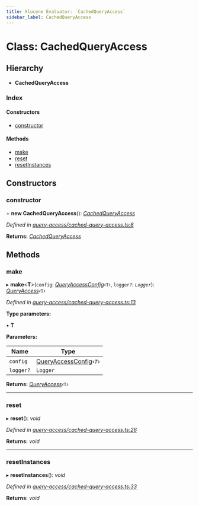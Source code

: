 ```yaml
---
title: Xlucene Evaluator: `CachedQueryAccess`
sidebar_label: CachedQueryAccess
---
```


# Class: CachedQueryAccess

## Hierarchy

* **CachedQueryAccess**

### Index

#### Constructors

* [constructor](cachedqueryaccess.md#constructor)

#### Methods

* [make](cachedqueryaccess.md#make)
* [reset](cachedqueryaccess.md#reset)
* [resetInstances](cachedqueryaccess.md#resetinstances)

## Constructors

###  constructor

\+ **new CachedQueryAccess**(): *[CachedQueryAccess](cachedqueryaccess.md)*

*Defined in [query-access/cached-query-access.ts:8](https://github.com/terascope/teraslice/blob/a2250fb9/packages/xlucene-evaluator/src/query-access/cached-query-access.ts#L8)*

**Returns:** *[CachedQueryAccess](cachedqueryaccess.md)*

## Methods

###  make

▸ **make**<**T**>(`config`: *[QueryAccessConfig](../interfaces/queryaccessconfig.md)‹*`T`*›*, `logger?`: *`Logger`*): *[QueryAccess](queryaccess.md)‹*`T`*›*

*Defined in [query-access/cached-query-access.ts:13](https://github.com/terascope/teraslice/blob/a2250fb9/packages/xlucene-evaluator/src/query-access/cached-query-access.ts#L13)*

**Type parameters:**

▪ **T**

**Parameters:**

Name | Type |
------ | ------ |
`config` | [QueryAccessConfig](../interfaces/queryaccessconfig.md)‹*`T`*› |
`logger?` | `Logger` |

**Returns:** *[QueryAccess](queryaccess.md)‹*`T`*›*

___

###  reset

▸ **reset**(): *void*

*Defined in [query-access/cached-query-access.ts:26](https://github.com/terascope/teraslice/blob/a2250fb9/packages/xlucene-evaluator/src/query-access/cached-query-access.ts#L26)*

**Returns:** *void*

___

###  resetInstances

▸ **resetInstances**(): *void*

*Defined in [query-access/cached-query-access.ts:33](https://github.com/terascope/teraslice/blob/a2250fb9/packages/xlucene-evaluator/src/query-access/cached-query-access.ts#L33)*

**Returns:** *void*
